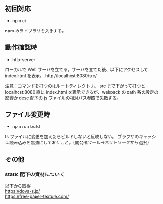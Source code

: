 ## 初回対応

- npm ci

npm のライブラリを入手する。

## 動作確認時

- http-server

ローカルで Web サーバを立てる。サーバを立てた後、以下にアクセスして index.html を表示。
http://localhost:8080/src/

注意：コマンドを打つのはルートディレクトリ。
src まで下がって打つと localhost:8080 直に index.html を表示できるが、webpack の path 系の設定の影響か desc 配下の js ファイルの相対パス参照で失敗する。

## ファイル変更時

- npm run build

ts ファイルに変更を加えたらビルドしないと反映しない。
ブラウザのキャッシュ読み込みを無効にしておくこと。（開発者ツール->ネットワークから選択）

## その他

### static 配下の資材について

以下から取得
<br />
https://dova-s.jp/
<br />
https://free-paper-texture.com/

